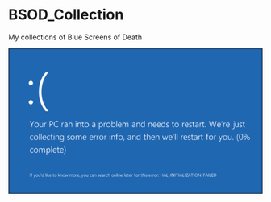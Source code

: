 # BSOD_Collection
My collections of Blue Screens of Death

![About](images/Blue-Screen-of-Death-Windows-10.png)
